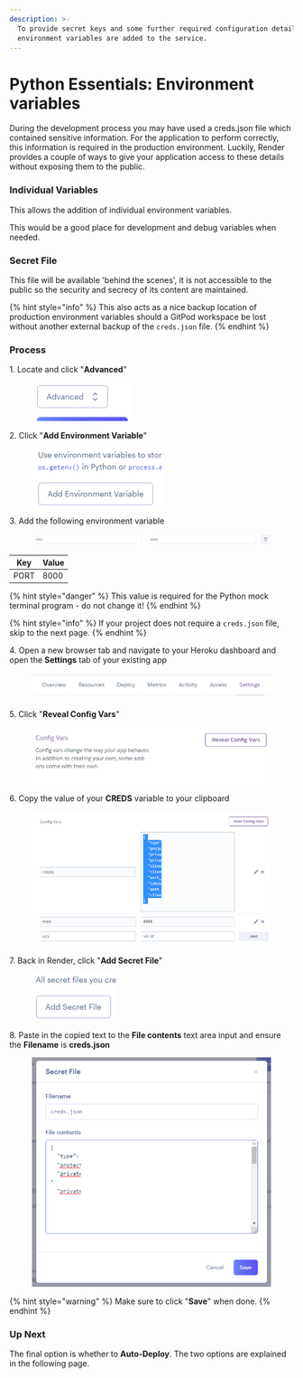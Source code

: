 ```yaml
---
description: >-
  To provide secret keys and some further required configuration details,
  environment variables are added to the service.
---
```


# Python Essentials: Environment variables

During the development process you may have used a creds.json file which contained sensitive information. For the application to perform correctly, this information is required in the production environment. Luckily, Render provides a couple of ways to give your application access to these details without exposing them to the public.

### Individual Variables

This allows the addition of individual environment variables.

This would be a good place for development and debug variables when needed.

### Secret File

This file will be available 'behind the scenes', it is not accessible to the public so the security and secrecy of its content are maintained.

{% hint style="info" %}
This also acts as a nice backup location of production environment variables should a GitPod workspace be lost without another external backup of the `creds.json` file.
{% endhint %}

### Process

1\. Locate and click "**Advanced**"

<figure><img src="../../.gitbook/assets/advanced.png" alt="Advanced button"><figcaption></figcaption></figure>

2\. Click "**Add Environment Variable**"

<figure><img src="../../.gitbook/assets/env-var.png" alt=""><figcaption></figcaption></figure>

3\. Add the following environment variable

<figure><img src="../../.gitbook/assets/port-8000.png" alt="an environment variable with the left input containing port in uppercase and the right input having a value of 8000"><figcaption></figcaption></figure>

| Key  | Value |
| ---- | ----- |
| PORT | 8000  |

{% hint style="danger" %}
This value is required for the Python mock terminal program - do not change it!
{% endhint %}



{% hint style="info" %}
If your project does not require a `creds.json` file, skip to the next page.
{% endhint %}



4\. Open a new browser tab and navigate to your Heroku dashboard and open the **Settings** tab of your existing app

<figure><img src="../../.gitbook/assets/settings-tab.png" alt="settings tab selected"><figcaption></figcaption></figure>

5\. Click "**Reveal Config Vars**"

<figure><img src="../../.gitbook/assets/reveal-config-vars.png" alt="reveal config vars button"><figcaption></figcaption></figure>

6\. Copy the value of your **CREDS** variable to your clipboard

<figure><img src="../../.gitbook/assets/copy-creds-redacted.png" alt="the value input of the CREDS variable shown highlighted"><figcaption></figcaption></figure>

7\. Back in Render, click "**Add Secret File**"

<figure><img src="../../.gitbook/assets/add-secret.png" alt="add secret file button"><figcaption></figcaption></figure>

8\. Paste in the copied text to the **File contents** text area input and ensure the **Filename** is **creds.json**

<figure><img src="../../.gitbook/assets/secret-file-redacted.png" alt="an example secret file with file name in the upper input and the file contents in lower input"><figcaption></figcaption></figure>

{% hint style="warning" %}
Make sure to click "**Save**" when done.
{% endhint %}

### Up Next

The final option is whether to **Auto-Deploy**. The two options are explained in the following page.
